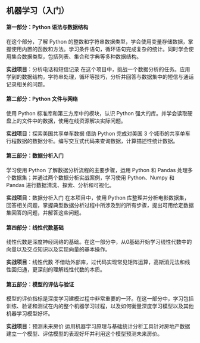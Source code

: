 ## 机器学习（入门）

#### 第一部分：Python 语法与数据结构
在这个部分，了解 Python 的整数和字符串数据类型，学会使用变量存储数据，掌握使用内置的函数和方法。学习条件语句，循环语句完成复杂的统计。同时学会使用集合数据类型，包括列表、集合和字典等多种数据结构。

**实战项目**：分析电话和短信记录
在这个项目中，挑战一个数据分析的任务。应用学到的数据结构，字符串处理，循环等技巧，分析并回答与数据集中的短信与通话记录相关的问题。

#### 第二部分：Python 文件与网络
使用 Python 标准库和第三方库中的模块，认识 Python 强大的库。并学会读取硬盘上的文件中的数据，使用在线资源解决实际问题。

**实战项目**：探索美国共享单车数据
借助 Python 完成对美国 3 个城市的共享单车行程数据的数据分析。编写交互式代码来查询数据，计算描述性统计数据。

#### 第三部分：数据分析入门
学习使用 Python 了解数据分析流程的主要步骤，运用 Python 和 Pandas 处理多个数据集；并通过两个数据分析实战案例，学习使用 Python、Numpy 和 Pandas 进行数据清洗、探索、分析和可视化。

**实战项目**：数据分析入门
在本项目中，使用 Python 库整理并分析电影数据集，回答相关问题，掌握典型数据分析过程中所涉及到的所有步骤，提出可用给定数据集回答的问题，并解答这些问题。

#### 第四部分：线性代数基础
线性代数是深度神经网络的基础。在这一部分中，从0基础开始学习线性代数中的向量以及交点知识以及实现向量的基本操作。

**实战项目**：线性代数
不借助外部库，过代码实现常见矩阵运算，高斯消元法和线性回归通，更深刻的理解线性代数的本质。

#### 第五部分：模型的评估与验证
模型的评价指标是深度学习建模过程中非常重要的一环。在这一部分中，学习包括训练、验证和测试在内的整个机器学习过程，以及如何衡量深度学习模型以及其他机器学习模型好坏。

**实战项目**：预测未来房价
运用机器学习原理与基础统计分析工具针对房地产数据建立一个模型、评估模型的表现好坏并利用这个模型预测未来房价。
